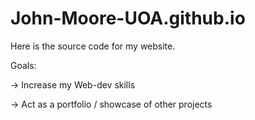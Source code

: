 # John-Moore-UOA.github.io
Here is the source code for my website.


Goals:

  -> Increase my Web-dev skills
  
  -> Act as a portfolio / showcase of other projects
